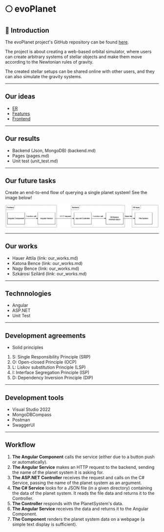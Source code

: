 # 🌕 evoPlanet

## :gem: Introduction

The evoPlanet project's GitHub repository can be found [here](https://github.com/bbalage/evoPlanet/).

The project is about creating a web-based orbital simulator, where users can create arbitrary systems of stellar objects and make them move according to the Newtonian rules of gravity.

The created stellar setups can be shared online with other users, and they can also simulate the gravity systems.

---

## Our ideas

- [ER](/evoPlanet/er)
- [Features](/evoPlanet/features)
- [Frontend](/evoPlanet/frontend)

---

## Our results

- Backend (Json, MongoDB) (backend.md)
- Pages (pages.md)
- Unit test (unit_test.md)

---

## Our future tasks

Create an end-to-end flow of querying a single planet system! See the image below!

![End-to-End Flow](first_slice.drawio.png)

---

## Our works

- Hauer Attila (link: our_works.md)
- Katona Bence (link: our_works.md)
- Nagy Bence (link: our_works.md)
- Szkárosi Szilárd (link: our_works.md)

---

## Technnologies

- Angular
- ASP.NET
- Unit Test

---

## Development agreements

- Solid principles
1. S: Single Responsibility Principle (SRP)
2. O: Open-closed Principle (OCP)
3. L: Liskov substitution Principle (LSP)
4. I: Interface Segregation Principle (ISP)
5. D: Dependency Inversion Principle (DIP)

---

## Development tools

- Visual Studio 2022
- MongoDBCompass
- Postman
- SwaggerUI

---

## Workflow

1. **The Angular Component** calls the service (either due to a button push or automatically).
2. **The Angular Service** makes an HTTP request to the backend, sending the name of the planet system it is asking for.
3. **The ASP.NET Controller** receives the request and calls on the C# Service, passing the name of the planet system as an argument.
4. **The C# Service** looks for a JSON file (in a given directory) containing the data of the planet system. It reads the file data and returns it to the Controller.
5. **The Controller** responds with the PlanetSystem's data.
6. **The Angular Service** receives the data and returns it to the Angular Component.
7. **The Component** renders the planet system data on a webpage (a simple text display is sufficient).
